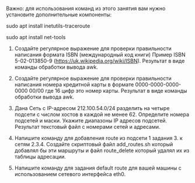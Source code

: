 Важно: для использования команд из этого занятия вам нужно установите дополнительные компоненты:

sudo apt install inetutils-traceroute

sudo apt install net-tools

1. Создайте регулярное выражение для проверки правильности написания формата ISBN  (международный код книги) Пример ISBN 5-02-013850-9 (https://uk.wikipedia.org/wiki/ISBN).  Результат в виде команды обработки вывода awk.

2. Создайте регулярное выражение для проверки правильности написания номера кредитной карты в формате 0000-0000-0000-0000 00/00 где 16 цифр это номер карты. Результат в виде команды обработки вывода awk.

3. Дана Сеть с IP-адресом 212.100.54.0/24 разделить на четыре подсети с числом хостов в каждой не менее 62. Определите номера подсетей и маски. Укажите диапазоны IP адресов подсетей. Результат текстовый файл с номерами сетей и адресами.

4. Напишите команду для добавления route из подсети 1 задания 3. к сетям 2.3.4. Создайте скриптовый файл add_routes.sh который добавлял бы эти маршруты и файл route_delete который удалял их из таблицы адресации.

5. Напишите команду для задания default route для вашей машины с использованием сетевого интерфейса eth0.

